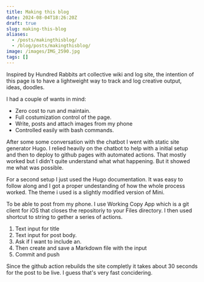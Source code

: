 ```yaml
---
title: Making this blog
date: 2024-08-04T18:26:20Z
draft: true
slug: making-this-blog
aliases:
  - /posts/makingthisblog/
  - /blog/posts/makingthisblog/
image: /images/IMG_2590.jpg
tags: []
---
```



Inspired by Hundred Rabbits art collective wiki and log site, the intention of this page is to have a lightweight way to track and log creative output, ideas, doodles. 

I had a couple of wants in mind:
- Zero cost to run and maintain.
- Full costumization control of the page. 
- Write, posts and attach images from my phone
- Controlled easily with bash commands. 

<!--more-->

After some some conversation with the chatbot I went with static site generator Hugo. I relied heavily on the chatbot to help with a initial setup and then to deploy to github pages with automated actions. That mostly worked but I didn't quite understand what what happening. But it showed me what was possible. 

For a second setup I just used the Hugo documentation. It was easy to follow along and I got a proper undestanding of how the whole process worked. The theme i used is a slightly modified version of Mini.

To be able to post from my phone. I use Working Copy App which is a git client for iOS that closes the repositoriy to your Files directory. I then used shortcut to string to gether a series of actions. 

1. Text input for title
2. Text input for post body. 
3. Ask if I want to include an. 
4. Then create and save a Markdown file with the input
5. Commit and push 

Since the github action rebuilds the site completly it takes about 30 seconds for the post to be live. I guess that's very fast concidering. 
